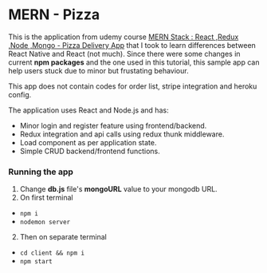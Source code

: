 # MERN - Pizza

This is the application from udemy course [MERN Stack : React ,Redux ,Node ,Mongo - Pizza Delivery App](https://www.udemy.com/course/mern-stack-react-redux-node-mongo-pizza-delivery-app/) that I took to learn differences between React Native and React (not much). Since there were some changes in current **npm packages** and the one used in this tutorial, this sample app can help users stuck due to minor but frustating behaviour.

This app does not contain codes for order list, stripe integration and heroku config.

The application uses React and Node.js and has:
- Minor login and register feature using frontend/backend.
- Redux integration and api calls using redux thunk middleware.
- Load component as per application state.
- Simple CRUD backend/frontend functions.

### Running the app
1. Change **db.js** file's **mongoURL** value to your mongodb URL.
2. On first terminal
- `npm i`
- `nodemon server`
2. Then on separate terminal
- `cd client && npm i`
- `npm start`

